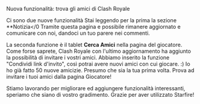 Nuova funzionalità: trova gli amici di Clash Royale

Ci sono due nuove funzionalità Stai leggendo per la prima la sezione **Notizia</0 Tramite questa pagina e possibile rimanere aggiornato e comunicare con noi, dandoci un tuo parere nei commenti. </p> 

La seconda funzione è il tablet **Cerca Amici** nella pagina del giocatore. Come forse saprete, Clash Royale con l'ultimo aggiornamento ha aggiunto la possibilità di invitare i vostri amici. Abbiamo inserito la funzione "Condividi link d'invito", così potrai avere nuovi amici con cui giocare. :) Io ho già fatto 50 nuove amicizie. Presumo che sia la tua prima volta. Prova ad invitare i tuoi amici dalla pagina Giocatore!

Stiamo lavorando per migliorare ed aggiungere funzionalità interessanti, speriamo che siano di vostro gradimento. Grazie per aver utilizzato Starfire!